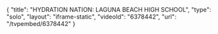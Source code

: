 {
    "title": "HYDRATION NATION: LAGUNA BEACH HIGH SCHOOL",
    "type": "solo",
    "layout": "iframe-static",
    "videoId": "6378442",
    "url": "\/tvpembed\/6378442"
}